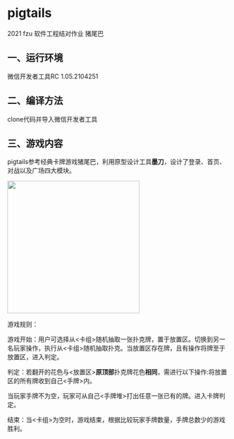 # pigtails

2021 fzu 软件工程结对作业 猪尾巴 

## 一、运行环境

微信开发者工具RC 1.05.2104251

## 二、编译方法

clone代码并导入微信开发者工具

## 三、游戏内容

pigtails参考经典卡牌游戏猪尾巴，利用原型设计工具**墨刀**，设计了登录、首页、对战以及广场四大模块。

<img src="https://z3.ax1x.com/2021/10/20/5Dg0iD.jpg" width="300px">

游戏规则：

游戏开始：用户可选择从<卡组>随机抽取一张扑克牌，置于放置区。切换到另一名玩家操作，执行从<卡组>随机抽取扑克。当放置区存在牌，且有操作将牌至于放置区，进入判定。

判定：若翻开的花色与<放置区>**原顶部**扑克牌花色**相同**，需进行以下操作:将放置区的所有牌收到自己<手牌>内。

当玩家手牌不为空，玩家可从自己<手牌堆>打出任意一张已有的牌。进入卡牌判定。

结束：当<卡组>为空时，游戏结束，根据比较玩家手牌数量，手牌总数少的游戏胜利。
